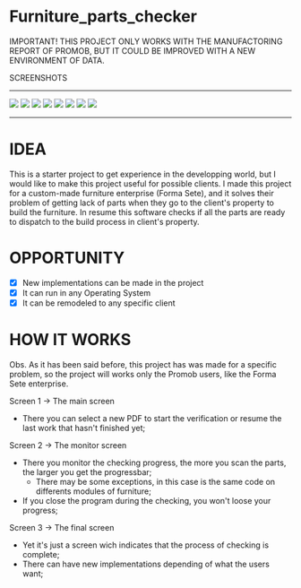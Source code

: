 # Furniture_parts_checker

IMPORTANT! THIS PROJECT ONLY WORKS WITH THE MANUFACTORING REPORT OF PROMOB, BUT IT COULD BE IMPROVED WITH A NEW ENVIRONMENT OF DATA.

SCREENSHOTS
____________________________________________________________________________________________________________________________________
![](Designed_Modules_Scanner/src/images/screenshots/screenshot(82).png)
![](Designed_Modules_Scanner/src/images/screenshots/screenshot(83).png)
![](Designed_Modules_Scanner/src/images/screenshots/screenshot(84).png)
![](Designed_Modules_Scanner/src/images/screenshots/screenshot(85).png)
![](Designed_Modules_Scanner/src/images/screenshots/screenshot(86).png)
![](Designed_Modules_Scanner/src/images/screenshots/screenshot(87).png)
![](Designed_Modules_Scanner/src/images/screenshots/screenshot(88).png)
![](Designed_Modules_Scanner/src/images/screenshots/screenshot(89).png)
____________________________________________________________________________________________________________________________________

# IDEA
This is a starter project to get experience in the developping world, but I would like to make this project useful for possible clients. I made this project for a custom-made furniture enterprise (Forma Sete), and it solves their problem of getting lack of parts when they go to the client's property to build the furniture. In resume this software checks if all the parts are ready to dispatch to the build process in client's property.

# OPPORTUNITY

  - [X] New implementations can be made in the project
  - [X] It can run in any Operating System
  - [X] It can be remodeled to any specific client
  
# HOW IT WORKS

Obs. As it has been said before, this project has was made for a specific problem, so the project will works only the Promob users, like the Forma Sete enterprise.

Screen 1 -> The main screen
  * There you can select a new PDF to start the verification or resume the last work that hasn't finished yet;

Screen 2 -> The monitor screen
  * There you monitor the checking progress, the more you scan the parts, the larger you get the progressbar;
    * There may be some exceptions, in this case is the same code on differents modules of furniture;
  * If you close the program during the checking, you won't loose your progress;
  
Screen 3 -> The final screen
  * Yet it's just a screen wich indicates that the process of checking is complete;
  * There can have new implementations depending of what the users want;
